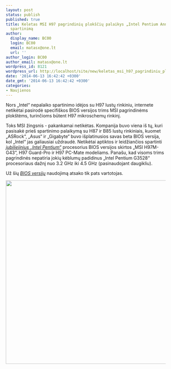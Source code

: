 ```yaml
---
layout: post
status: publish
published: true
title: Keletas MSI H97 pagrindinių plokščių palaikys „Intel Pentium Anniversary Edition“
  spartinimą
author:
  display_name: BC00
  login: BC00
  email: matasx@one.lt
  url: ''
author_login: BC00
author_email: matasx@one.lt
wordpress_id: 8121
wordpress_url: http://localhost/site/new/keletas_msi_h97_pagrindiniu_ploksciu_palaikys_intel_pentium_anniversary_edition_spartinima/
date: '2014-06-13 16:42:42 +0300'
date_gmt: '2014-06-13 16:42:42 +0300'
categories:
- Naujienos
---
```

<p>
	Nors &bdquo;Intel&ldquo; nepalaiko spartinimo idėjos su H97 lustų rinkiniu, internete netikėtai pasirodė specifi&scaron;kos BIOS versijos trims MSI pagrindinėms plok&scaron;tėms, turinčioms būtent H97 mikroschemų rinkinį.</p>
<p>
	Toks MSI žingsnis - pakankamai netikėtas. Kompanija buvo viena i&scaron; tų, kuri pasisakė prie&scaron; spartinimo palaikymą su H87 ir B85 lustų rinkiniais, kuomet &bdquo;ASRock&ldquo;, &bdquo;Asus&ldquo; ir &bdquo;Gigabyte&ldquo; buvo i&scaron;platinusios savas beta BIOS versija, kol &bdquo;Intel&ldquo; jas galiausiai uždraudė. Netikėtai aptiktos ir leidžiančios spartinti <a href="http://www.technews.lt/tekstas/jubiliejiniams_pentium_procesoriams_prognozuojami_ypac_intensyvus_pardavimai.html;;"><em>jubiliejinius &bdquo;Intel Pentium&ldquo;</em></a> procesorius BIOS versijos skirtos &bdquo;MSI H97M-G43&ldquo;, H97 Guard-Pro ir H97 PC-Mate modeliams. Pana&scaron;u, kad visoms trims pagrindinės nepatiria jokių kėblumų padidinus &bdquo;Intel Pentium G3528&ldquo; procesoriaus dažnį nuo 3.2 GHz iki 4.5 GHz (pasinaudojant daugikliu).</p>
<p>
	Už &scaron;ių <a href="http://www.techpowerup.com/downloads/2380/msi-unlocked-bioses-for-oc-on-h97/"><em>BIOS versijų</em></a> naudojimą atsako tik pats vartotojas.</p>
<p>
	<a href="http://technews.lt/userfiles/173a.jpg"><img alt="" src="http://technews.lt/userfiles/173a.jpg" style="width: 520px; height: 578px;" /></a></p>
